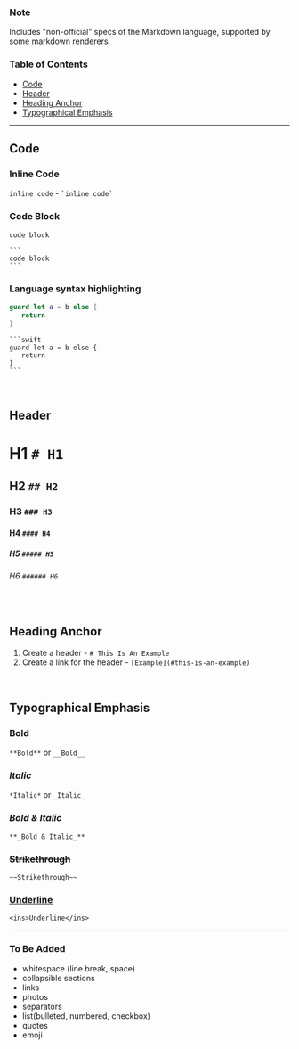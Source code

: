 ### Note
Includes "non-official" specs of the Markdown language, supported by some markdown renderers.

### Table of Contents
- [Code](#code)
- [Header](#header)
- [Heading Anchor](#heading-anchor)
- [Typographical Emphasis](#typographical-emphasis)
---
## Code 
### Inline Code <br/>
`inline code` - `` `inline code` ``
### Code Block <br/>
```
code block
```
````
```
code block
```
````
### Language syntax highlighting <br/>
```swift 
guard let a = b else {
   return 
}
```

````
```swift 
guard let a = b else {
   return 
}
```
````  

<br/>

## Header
# H1 `# H1`
## H2 `## H2`
### H3 `### H3`
#### H4 `#### H4`
##### H5 `##### H5`
###### H6 `###### H6`  

<br/>

## Heading Anchor
1. Create a header - `# This Is An Example`
2. Create a link for the header - `[Example](#this-is-an-example)`  

<br/>

## Typographical Emphasis
### **Bold** 
`**Bold**` or `__Bold__`
### *Italic* 
`*Italic*` or `_Italic_`
### **_Bold & Italic_** 
`**_Bold & Italic_**`
### ~~Strikethrough~~ 
`~~Strikethrough~~`
### <ins>Underline</ins>
`<ins>Underline</ins>`


---
### To Be Added
- whitespace (line break, space)
- collapsible sections
- links
- photos
- separators
- list(bulleted, numbered, checkbox)
- quotes
- emoji
